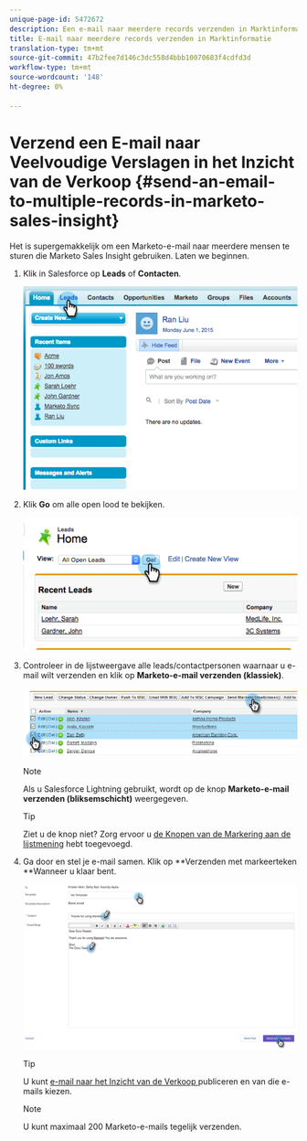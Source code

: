 ```yaml
---
unique-page-id: 5472672
description: Een e-mail naar meerdere records verzenden in Marktinformatie - Marketo Docs - Productdocumentatie
title: E-mail naar meerdere records verzenden in Marktinformatie
translation-type: tm+mt
source-git-commit: 47b2fee7d146c3dc558d4bbb10070683f4cdfd3d
workflow-type: tm+mt
source-wordcount: '148'
ht-degree: 0%

---
```



# Verzend een E-mail naar Veelvoudige Verslagen in het Inzicht van de Verkoop {#send-an-email-to-multiple-records-in-marketo-sales-insight}

Het is supergemakkelijk om een Marketo-e-mail naar meerdere mensen te sturen die Marketo Sales Insight gebruiken. Laten we beginnen.

1. Klik in Salesforce op **Leads** of **Contacten**.

   ![](assets/image2015-6-1-14-3a40-3a35.png)

1. Klik **Go** om alle open lood te bekijken.

   ![](assets/image2015-6-1-14-3a41-3a42.png)

1. Controleer in de lijstweergave alle leads/contactpersonen waarnaar u e-mail wilt verzenden en klik op **Marketo-e-mail verzenden (klassiek)**.

   ![](assets/three.png)

   >[!NOTE]
   >
   >Als u Salesforce Lightning gebruikt, wordt op de knop **Marketo-e-mail verzenden (bliksemschicht)** weergegeven.

   >[!TIP]
   >
   >Ziet u de knop niet? Zorg ervoor u [de Knopen van de Markering aan de lijstmening](add-marketo-sales-insight-tab-and-buttons-to-salesforce.md) hebt toegevoegd.

1. Ga door en stel je e-mail samen. Klik op **Verzenden met markeerteken **Wanneer u klaar bent.

   ![](assets/four.png)

   >[!TIP]
   >
   >U kunt [e-mail naar het Inzicht van de Verkoop ](../../../../../product-docs/marketo-sales-insight/msi-for-salesforce/features/actions-in-the-msi-panel/send-marketo-email/publish-an-email-to-sales-insight.md) publiceren en van die e-mails kiezen.

   >[!NOTE]
   >
   >U kunt maximaal 200 Marketo-e-mails tegelijk verzenden.

